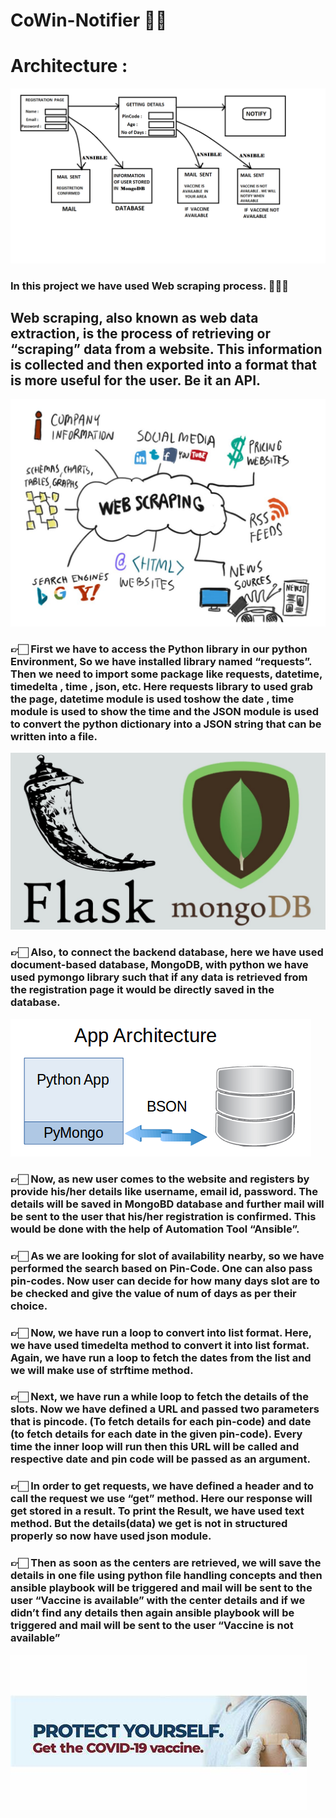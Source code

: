 # CoWin-Notifier 🤩💉

# Architecture : 
<img  src="https://github.com/ishika2020/CoWin-Notifier/blob/main/project-images/architecture.png" />
  
### In this project we have used Web scraping process. 💁🏻‍♀️<br />
## Web scraping, also known as web data extraction, is the process of retrieving or “scraping” data from a website. This information is collected and then exported into a format that is more useful for the user. Be it an API.

<img src="https://github.com/ishika2020/CoWin-Notifier/blob/main/project-images/web-scrapping.png" />

### 👉🏻 First we have to access the Python library in our python Environment, So we have installed library named “requests”. Then we need to import some package like requests, datetime, timedelta , time , json, etc. Here requests library to used grab the page, datetime module is used toshow the date , time module  is used to show the time and the JSON module is used to convert the python dictionary into a JSON string that can be written into a file. <br />

<img src="https://github.com/ishika2020/CoWin-Notifier/blob/main/project-images/flask-mongodb.jpg" />

### 👉🏻 Also, to connect the backend database, here we have used document-based database, MongoDB, with python we have used pymongo library such that if any data is retrieved from the registration page it would be directly saved in the database. <br />

<img src="https://github.com/ishika2020/CoWin-Notifier/blob/main/project-images/pymongo-mongodb.png" />

### 👉🏻 Now, as new user comes to the website and registers by provide his/her details like username, email id, password. The details will be saved in MongoBD database and further mail will be sent to the user that his/her registration is confirmed. This would be done with the help of Automation Tool “Ansible”. <br />

### 👉🏻 As we are looking for  slot of availability nearby, so we have performed the search based on Pin-Code. One can also pass pin-codes. Now user can decide for how many days slot are to be checked and give the value of num of days as per their choice. 

### 👉🏻 Now, we have run a loop to convert into list format. Here, we have used timedelta method to convert it into list format. Again, we have run a loop to fetch the dates from the list and we will make use of strftime method. <br />

### 👉🏻 Next, we have run a while loop to fetch the details of the slots. Now we have defined a URL and passed two parameters that is pincode. (To fetch details for each pin-code) and date (to fetch details for each date in the given pin-code). Every time the inner loop will run then this URL will be called and respective date and pin code will be passed as an argument. <br />

### 👉🏻 In order to get requests, we have defined a header and to call the request we use “get” method. Here our response will get stored in a result. To print the Result, we have used text method. But the details(data) we get is not in structured properly so now have used json module. <br />

### 👉🏻 Then as soon as the centers are retrieved, we will save the details in one file using python file handling concepts and then ansible playbook will be triggered and mail will be sent to the user “Vaccine is available” with the center details and if we didn’t find any details then again ansible playbook will be triggered and mail will be sent to the user “Vaccine is not available” <br />

<img src="https://github.com/ishika2020/CoWin-Notifier/blob/main/project-images/get-vaccine.jpg" />
